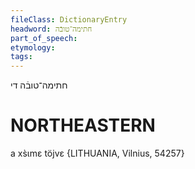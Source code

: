 ```yaml
---
fileClass: DictionaryEntry
headword: חתימה־טובֿה
part_of_speech: 
etymology: 
tags: 
---
```

חתימה־טובֿה
די

NORTHEASTERN
==============

a xs̀ɩmɛ töjvɛ {LITHUANIA, Vilnius, 54257}